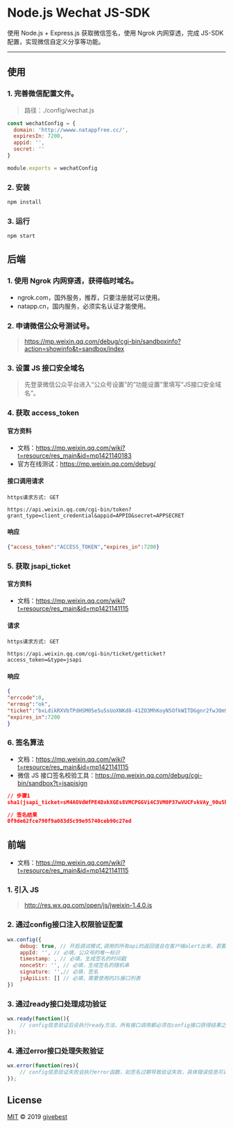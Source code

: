 # Node.js Wechat JS-SDK

使用 Node.js + Express.js 获取微信签名，使用 Ngrok 内网穿透，完成 JS-SDK 配置，实现微信自定义分享等功能。

----

## 使用

### 1. 完善微信配置文件。

> 路径：./config/wechat.js

```js
const wechatConfig = {
  domain: 'http://wwww.natappfree.cc/',
  expiresIn: 7200,
  appid: '',
  secret: ''
}

module.exports = wechatConfig
```

### 2. 安装

```bash
npm install
```

### 3. 运行

```bash
npm start
```

## 后端

### 1. 使用 Ngrok 内网穿透，获得临时域名。

* ngrok.com，国外服务，推荐，只要注册就可以使用。
* natapp.cn，国内服务，必须实名认证才能使用。

### 2. 申请微信公众号测试号。

> https://mp.weixin.qq.com/debug/cgi-bin/sandboxinfo?action=showinfo&t=sandbox/index

### 3. 设置 JS 接口安全域名

> 先登录微信公众平台进入“公众号设置”的“功能设置”里填写“JS接口安全域名”。

### 4. 获取 access_token

#### 官方资料

* 文档：https://mp.weixin.qq.com/wiki?t=resource/res_main&id=mp1421140183
* 官方在线测试：https://mp.weixin.qq.com/debug/

#### 接口调用请求

```
https请求方式: GET

https://api.weixin.qq.com/cgi-bin/token?grant_type=client_credential&appid=APPID&secret=APPSECRET
```

#### 响应

```json
{"access_token":"ACCESS_TOKEN","expires_in":7200}
```


### 5. 获取 jsapi_ticket

#### 官方资料

* 文档：https://mp.weixin.qq.com/wiki?t=resource/res_main&id=mp1421141115


#### 请求

```
https请求方式: GET

https://api.weixin.qq.com/cgi-bin/ticket/getticket?access_token=&type=jsapi
```


#### 响应

```json
{
"errcode":0,
"errmsg":"ok",
"ticket":"bxLdikRXVbTPdHSM05e5u5sUoXNKd8-41ZO3MhKoyN5OfkWITDGgnr2fwJ0m9E8NYzWKVZvdVtaUgWvsdshFKA",
"expires_in":7200
}
```


### 6. 签名算法

* 文档：https://mp.weixin.qq.com/wiki?t=resource/res_main&id=mp1421141115
* 微信 JS 接口签名校验工具：https://mp.weixin.qq.com/debug/cgi-bin/sandbox?t=jsapisign


```json
// 步骤1
sha1(jsapi_ticket=sM4AOVdWfPE4DxkXGEs8VMCPGGVi4C3VM0P37wVUCFvkVAy_90u5h9nbSlYy3-Sl-HhTdfl2fzFy1AOcHKP7qg&noncestr=Wm3WZYTPz0wzccnW&timestamp=1414587457&url=http://mp.weixin.qq.com?params=value)

// 签名结果
0f9de62fce790f9a083d5c99e95740ceb90c27ed
```

## 前端

* 文档：https://mp.weixin.qq.com/wiki?t=resource/res_main&id=mp1421141115


### 1. 引入 JS

> http://res.wx.qq.com/open/js/jweixin-1.4.0.js

### 2. 通过config接口注入权限验证配置

```js
wx.config({
    debug: true, // 开启调试模式,调用的所有api的返回值会在客户端alert出来，若要查看传入的参数，可以在pc端打开，参数信息会通过log打出，仅在pc端时才会打印。
    appId: '', // 必填，公众号的唯一标识
    timestamp: , // 必填，生成签名的时间戳
    nonceStr: '', // 必填，生成签名的随机串
    signature: '',// 必填，签名
    jsApiList: [] // 必填，需要使用的JS接口列表
})
```

### 3. 通过ready接口处理成功验证

```js
wx.ready(function(){
    // config信息验证后会执行ready方法，所有接口调用都必须在config接口获得结果之后，config是一个客户端的异步操作，所以如果需要在页面加载时就调用相关接口，则须把相关接口放在ready函数中调用来确保正确执行。对于用户触发时才调用的接口，则可以直接调用，不需要放在ready函数中。
});
```

### 4. 通过error接口处理失败验证

```js
wx.error(function(res){
    // config信息验证失败会执行error函数，如签名过期导致验证失败，具体错误信息可以打开config的debug模式查看，也可以在返回的res参数中查看，对于SPA可以在这里更新签名。
});
```

## License

[MIT](./LICENSE) © 2019 [givebest](https://github.com/givebest)






